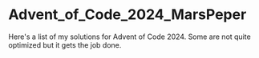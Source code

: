 # Advent_of_Code_2024_MarsPeper
Here's a list of my solutions for Advent of Code 2024. Some are not quite optimized but it gets the job done.
